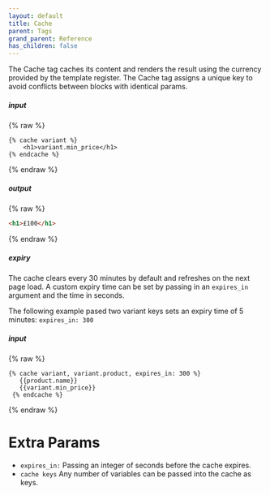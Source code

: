 ```yaml
---
layout: default
title: Cache
parent: Tags
grand_parent: Reference
has_children: false
---
```


The Cache tag caches its content and renders the result using the currency provided by the template register. 
The Cache tag assigns a unique key to avoid conflicts between blocks with identical params.

##### input
{% raw %}
```liquid
{% cache variant %}
    <h1>variant.min_price</h1>
{% endcache %}
```
{% endraw %}

##### output
{% raw %}
```html
<h1>£100</h1>
```
{% endraw %}

##### expiry

The cache clears every 30 minutes by default and refreshes on the next page load.
A custom expiry time can be set by passing in an `expires_in` argument and the time in seconds. 

The following example pased two variant keys sets an expiry time of 5 minutes: `expires_in: 300`

##### input
{% raw %}
```liquid
{% cache variant, variant.product, expires_in: 300 %}
   {{product.name}}
   {{variant.min_price}}
 {% endcache %}
```
{% endraw %}

# Extra Params

* `expires_in:` Passing an integer of seconds before the cache expires. 
* `cache keys` Any number of variables can be passed into the cache as keys.
